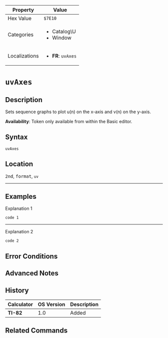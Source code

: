 | Property      | Value |
|---------------|-------|
| Hex Value     | `$7E10`|
| Categories    | <ul><li>Catalog\U</li><li>Window</li></ul> |
| Localizations | <ul><li><b>FR</b>: `uvAxes`</li></ul> |

# `uvAxes`

## Description
Sets sequence graphs to plot u(n) on the x-axis and v(n) on the y-axis.


<b>Availability</b>: Token only available from within the Basic editor.

## Syntax
`uvAxes`

## Location
<kbd>2nd</kbd>, <kbd>format</kbd>, `uv`
<hr>

## Examples

Explanation 1
```ti-basic
code 1
```
---
Explanation 2
```ti-basic
code 2
```

## Error Conditions


## Advanced Notes


## History
| Calculator | OS Version | Description |
|------------|------------|-------------|
| <b>TI-82</b> | 1.0 | Added

## Related Commands

    